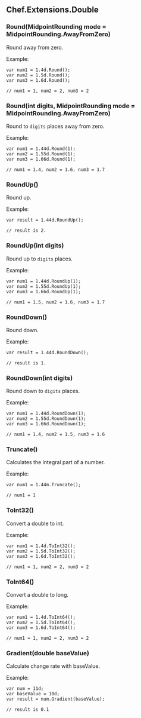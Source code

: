 ## Chef.Extensions.Double

### Round(MidpointRounding mode = MidpointRounding.AwayFromZero)

Round away from zero.

Example:

    var num1 = 1.4d.Round();
    var num2 = 1.5d.Round();
    var num3 = 1.6d.Round();
    
    // num1 = 1, num2 = 2, num3 = 2

### Round(int digits, MidpointRounding mode = MidpointRounding.AwayFromZero)

Round to `digits` places away from zero.

Example:

    var num1 = 1.44d.Round(1);
    var num2 = 1.55d.Round(1);
    var num3 = 1.66d.Round(1);
    
    // num1 = 1.4, num2 = 1.6, num3 = 1.7

### RoundUp()

Round up.

Example:

    var result = 1.44d.RoundUp();

    // result is 2.

### RoundUp(int digits)

Round up to `digits` places.

Example:

    var num1 = 1.44d.RoundUp(1);
    var num2 = 1.55d.RoundUp(1);
    var num3 = 1.66d.RoundUp(1);
    
    // num1 = 1.5, num2 = 1.6, num3 = 1.7

### RoundDown()

Round down.

Example:

    var result = 1.44d.RoundDown();

    // result is 1.

### RoundDown(int digits)

Round down to `digits` places.

Example:

    var num1 = 1.44d.RoundDown(1);
    var num2 = 1.55d.RoundDown(1);
    var num3 = 1.66d.RoundDown(1);
    
    // num1 = 1.4, num2 = 1.5, num3 = 1.6

### Truncate()

Calculates the integral part of a number.

Example:

    var num1 = 1.44m.Truncate();
    
    // num1 = 1

### ToInt32()

Convert a double to int.

Example:

    var num1 = 1.4d.ToInt32();
    var num2 = 1.5d.ToInt32();
    var num3 = 1.6d.ToInt32();
    
    // num1 = 1, num2 = 2, num3 = 2

### ToInt64()

Convert a double to long.

Example:

    var num1 = 1.4d.ToInt64();
    var num2 = 1.5d.ToInt64();
    var num3 = 1.6d.ToInt64();
    
    // num1 = 1, num2 = 2, num3 = 2

### Gradient(double baseValue)

Calculate change rate with baseValue.

Example:

    var num = 11d;
    var baseValue = 10d;
    var result = num.Gradient(baseValue);
    
    // result is 0.1
